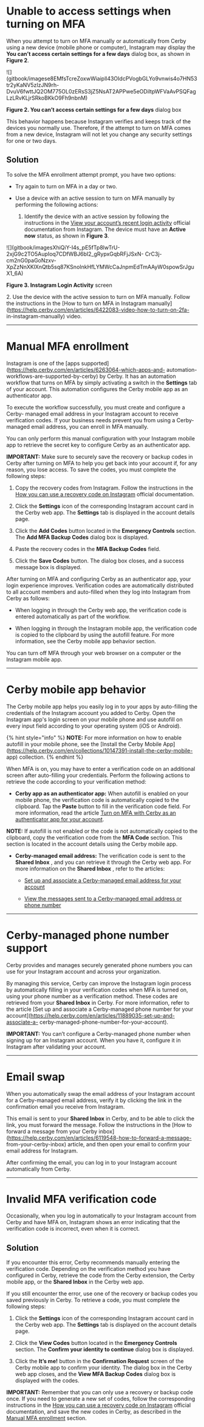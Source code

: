 # Unable to access settings when turning on MFA

When you attempt to turn on MFA manually or automatically from Cerby using a
new device (mobile phone or computer), Instagram may display the **You can’t
access certain settings for a few days** dialog box, as shown in **Figure 2**.

![](gitbook/imagese8EMfsTcreZoxwWiaipll43OIdcPVogbGLYo9vnwis4o7HN53tr2yKaNV5zIzJN9rh-
DvuV6fwttJQ2OM775OL0zERsS3jZ5NsAT2APPwe5eODiltpWFVaAvPSQFagLzLRvKLjrSRkoBKkO9Fh9nbnM)

**Figure 2. You can’t access certain settings for a few days** dialog box

This behavior happens because Instagram verifies and keeps track of the
devices you normally use. Therefore, if the attempt to turn on MFA comes from
a new device, Instagram will not let you change any security settings for one
or two days.

## Solution

To solve the MFA enrollment attempt prompt, you have two options:

  * Try again to turn on MFA in a day or two.

  * Use a device with an active session to turn on MFA manually by performing the following actions:

    1. Identify the device with an active session by following the instructions in the [View your account’s recent login activity](https://help.instagram.com/2761108904184084) official documentation from Instagram. The device must have an **Active now** status, as shown in **Figure 3**. 

![](gitbook/imagesXhiQiY-I4s_pE5fTp8lwTrU-2xjG9c2TO5AupIoq7CDfWBJ6bI2_gRypxGqbRFjJSxN-
CrC3j-cm2nG0paGoNzxv-
XpZzNnXKlXnQtb5sq87KSnoInkHfLYMWcCaJnpmEdTmAAyW0spowSrJguX1_6A)

**Figure 3. Instagram Login Activity** screen

2\. Use the device with the active session to turn on MFA manually. Follow the
instructions in the [How to turn on MFA in Instagram
manually](https://help.cerby.com/en/articles/6422083-video-how-to-turn-on-2fa-
in-instagram-manually) video.

* * *

# **Manual MFA enrollment**

Instagram is one of the [apps
supported](https://help.cerby.com/en/articles/6263064-which-apps-and-
automation-workflows-are-supported-by-cerby) by Cerby. It has an automation
workflow that turns on MFA by simply activating a switch in the **Settings**
tab of your account. This automation configures the Cerby mobile app as an
authenticator app.

To execute the workflow successfully, you must create and configure a Cerby-
managed email address in your Instagram account to receive verification codes.
If your business needs prevent you from using a Cerby-managed email address,
you can enroll in MFA manually.

You can only perform this manual configuration with your Instagram mobile app
to retrieve the secret key to configure Cerby as an authenticator app.

**IMPORTANT:** Make sure to securely save the recovery or backup codes in
Cerby after turning on MFA to help you get back into your account if, for any
reason, you lose access. To save the codes, you must complete the following
steps:

  1. Copy the recovery codes from Instagram. Follow the instructions in the [How you can use a recovery code on Instagram](https://help.instagram.com/1006568999411025) official documentation.

  2. Click the **Settings** icon of the corresponding Instagram account card in the Cerby web app. The **Settings** tab is displayed in the account details page.

  3. Click the **Add Codes** button located in the **Emergency Controls** section. The **Add MFA Backup Codes** dialog box is displayed. 

  4. Paste the recovery codes in the **MFA Backup Codes** field.

  5. Click the **Save Codes** button. The dialog box closes, and a success message box is displayed.

After turning on MFA and configuring Cerby as an authenticator app, your login
experience improves. Verification codes are automatically distributed to all
account members and auto-filled when they log into Instagram from Cerby as
follows:

  * When logging in through the Cerby web app, the verification code is entered automatically as part of the workflow. 

  * When logging in through the Instagram mobile app, the verification code is copied to the clipboard by using the autofill feature. For more information, see the Cerby mobile app behavior section.

You can turn off MFA through your web browser on a computer or the Instagram
mobile app.

* * *

# **Cerby mobile app behavior**

The Cerby mobile app helps you easily log in to your apps by auto-filling the
credentials of the Instagram account you added to Cerby. Open the Instagram
app's login screen on your mobile phone and use autofill on every input field
according to your operating system (iOS or Android).

{% hint style="info" %} **NOTE:** For more information on how to enable
autofill in your mobile phone, see the [Install the Cerby Mobile
App](https://help.cerby.com/en/collections/10147391-install-the-cerby-mobile-
app) collection. {% endhint %}

When MFA is on, you may have to enter a verification code on an additional
screen after auto-filling your credentials. Perform the following actions to
retrieve the code according to your verification method:

  * **Cerby app as an authenticator app:** When autofill is enabled on your mobile phone, the verification code is automatically copied to the clipboard. Tap the **Paste** button to fill in the verification code field. For more information, read the article [Turn on MFA with Cerby as an authenticator app for your account](https://help.cerby.com/en/articles/8429534-turn-on-mfa-with-cerby-as-an-authenticator-app-for-your-account).

**NOTE:** If autofill is not enabled or the code is not automatically copied
to the clipboard, copy the verification code from the **MFA Code** section.
This section is located in the account details using the Cerby mobile app.

  * **Cerby-managed email address:** The verification code is sent to the **Shared Inbox** , and you can retrieve it through the Cerby web app. For more information on the **Shared Inbox** , refer to the articles:

    * [Set up and associate a Cerby-managed email address for your account](https://help.cerby.com/en/articles/11888658-set-up-and-associate-a-cerby-managed-email-address-for-your-account)

    * [View the messages sent to a Cerby-managed email address or phone number](https://help.cerby.com/en/articles/11889348-view-the-messages-sent-to-a-cerby-managed-email-address-or-phone-number)

* * *

# **Cerby-managed phone number support**

Cerby provides and manages securely generated phone numbers you can use for
your Instagram account and across your organization.

By managing this service, Cerby can improve the Instagram login process by
automatically filling in your verification codes when MFA is turned on, using
your phone number as a verification method. These codes are retrieved from
your **Shared Inbox** in Cerby. For more information, refer to the article
[Set up and associate a Cerby-managed phone number for your
account](https://help.cerby.com/en/articles/11889035-set-up-and-associate-a-
cerby-managed-phone-number-for-your-account).

**IMPORTANT:** You can’t configure a Cerby-managed phone number when signing
up for an Instagram account. When you have it, configure it in Instagram after
validating your account.

* * *

# **Email swap**

When you automatically swap the email address of your Instagram account for a
Cerby-managed email address, verify it by clicking the link in the
confirmation email you receive from Instagram.

This email is sent to your **Shared Inbox** in Cerby, and to be able to click
the link, you must forward the message. Follow the instructions in the [How to
forward a message from your Cerby
inbox](https://help.cerby.com/en/articles/6119548-how-to-forward-a-message-
from-your-cerby-inbox) article, and then open your email to confirm your email
address for Instagram.

After confirming the email, you can log in to your Instagram account
automatically from Cerby.

* * *

# **Invalid MFA verification code**

Occasionally, when you log in automatically to your Instagram account from
Cerby and have MFA on, Instagram shows an error indicating that the
verification code is incorrect, even when it is correct.

## Solution

If you encounter this error, Cerby recommends manually entering the
verification code. Depending on the verification method you have configured in
Cerby, retrieve the code from the Cerby extension, the Cerby mobile app, or
the **Shared Inbox** in the Cerby web app.

If you still encounter the error, use one of the recovery or backup codes you
saved previously in Cerby. To retrieve a code, you must complete the following
steps:

  1. Click the **Settings** icon of the corresponding Instagram account card in the Cerby web app. The **Settings** tab is displayed on the account details page.

  2. Click the **View Codes** button located in the **Emergency Controls** section. The **Confirm your identity to continue** dialog box is displayed.

  3. Click the **It’s me!** button in the **Confirmation Request** screen of the Cerby mobile app to confirm your identity. The dialog box in the Cerby web app closes, and the **View MFA Backup Codes** dialog box is displayed with the codes. 

**IMPORTANT:** Remember that you can only use a recovery or backup code once.
If you need to generate a new set of codes, follow the corresponding
instructions in the [How you can use a recovery code on
Instagram](https://help.instagram.com/1006568999411025) official
documentation, and save the new codes in Cerby, as described in the [Manual
MFA
enrollment](https://docs.google.com/document/d/1FAvfdPzrikg4pzQGO5xWNl5Wgs0xBTWoegWyPtKfbPI/edit#heading=h.4x1fsgnmg2s6)
section.

